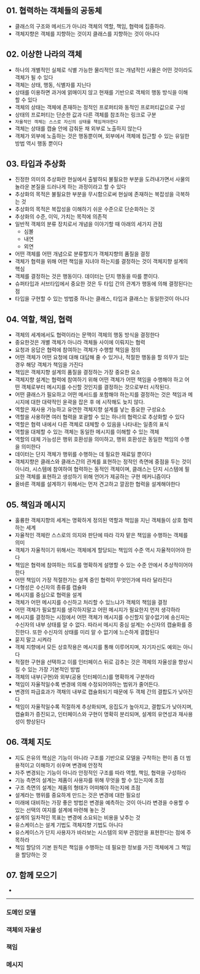 ## 01. 협력하는 객체들의 공동체
- 클래스의 구조와 메서드가 아니라 객체의 역할, 책임, 협력에 집중하라.
- 객체지향은 객체를 지향하는 것이지 클래스를 지향하는 것이 아니다

## 02. 이상한 나라의 객체
- 하나의 개별적인 실체로 식별 가능한 물리적인 또는 개념적인 사물은 어떤 것이라도 객체가 될 수 있다
- 객체는 상태, 행동, 식별자를 지닌다
- 상태를 이용하면 과거에 얽매이지 않고 현재를 기반으로 객체의 행동 방식을 이해 할 수 있다
- 객체의 상태는 객체에 존재하는 정적인 프로퍼티와 동적인 프로퍼티값으로 구성
- 상태의 프로퍼티는 단순한 값과 다른 객체를 참조하는 링크로 구분
- `자율적인 객체는 스스로 자신의 상태를 책임져야한다`
- 객체는 상태를 캡슐 안에 감춰둔 채 외부로 노출하지 않는다
- 객체가 외부에 노출하는 것은 행동뿐이며, 외부에서 객체에 접근할 수 있는 유일한 방법 역시 행동 뿐이다

## 03. 타입과 추상화
- 진정한 의미의 추상화란 현실에서 출발하되 불필요한 부분을 도려내가면서 사물의 놀라운 본질을 드러나게 하는 과정이라고 할 수 있다
- 추상화의 목적은 불필요한 부분을 무시함으로써 현실에 존재하는 복잡성을 극복하는 것
- 추상화의 목적은 복잡성을 이해하기 쉬운 수준으로 단순화하는 것
- 추상화의 수준, 이익, 가치는 목적에 의존적
- 일반적 객체의 분류 장치로서 개념을 이야기할 때 아래의 세가지 관점
    - 심볼
    - 내연
    - 외연
- 어떤 객체를 어떤 개념으로 분류할지가 객체지향의 품질을 결정
- 객체가 협력을 위해 어떤 책임을 지녀야 하는지를 결정하는 것이 객체지향 설계의 핵심
- 객체를 결정하는 것은 행동이다. 데이터는 단지 행동을 따를 뿐이다.
- 슈퍼타입과 서브타입에서 중요한 것은 두 타입 간의 관계가 행동에 의해 결정된다는 점
- 타입을 구현할 수 있는 방법중 하나는 클래스, 타입과 클래스는 동일한것이 아니다

## 04. 역할, 책임, 협력
- 객체의 세계에서도 협력이라는 문맥이 객체의 행동 방식을 결정한다
- 중요한것은 개별 객체가 아니라 객체들 사이에 이뤄지는 협력
- 요청과 응답은 협력에 참여하는 객체가 수행할 책임을 정의
- 어떤 객체가 어떤 요청에 대해 대답해 줄 수 있거나, 적절한 행동을 할 의무가 있는 경우 해당 객체가 책임을 가진다
- 책임은 객체지향 설계의 품질을 결정하는 가장 중요한 요소
- 객체지향 설계는 협력에 참여하기 위해 어떤 객체가 어떤 책임을 수행해야 하고 어떤 객체로부터 메시지를 수신할 것인지를 결정하는 것으로부터 시작된다.
- 어떤 클래스가 필요하고 어떤 메서드를 포함해야 하는지를 결정하는 것은 책임과 메시지에 대한 대략적인 윤곽을 잡은 후 에 시작해도 늦지 않다.
- 역할은 재사용 가능하고 유연한 객체지향 설계를 낳는 중요한 구성요소
- 역할을 사용하면 여러 협력을 포괄할 수 있는 하나의 협력으로 추상화할 수 있다
- 역할은 협력 내에서 다른 객체로 대체할 수 있음을 나타내는 일종의 표식
- 역할을 대체할 수 있는 객체는 동일한 메시지를 이해할 수 있는 객체
- 역할의 대체 가능성은 행위 호환성을 의미하고, 행위 호환성은 동일한 책임의 수행을 의미한다
- 데이터는 단지 객체가 행위를 수행하는 데 필요한 재료일 뿐이다
- 객체지향은 클래스와 클래스간의 관계를 표현하는 정적인 측면에 중점을 두는 것이 아니라, 시스템에 참여하여 협력하는 동적인 객체이며, 클래스는 단지 시스템에 필요한 객체를 표현하고 생성하기 위해 언어가 제공하는 구현 메커니즘이다
- 올바른 객체를 설계하기 위해서는 먼저 견고하고 깔끔한 협력을 설계해야한다

## 05. 책임과 메시지
- 훌륭한 객체지향의 세계는 명확하게 정의된 역할과 책임을 지닌 객체들이 상호 협력하는 세계
- 자율적인 객체란 스스로의 의지와 판단에 따라 각자 맡은 책임을 수행하는 객체를 의미
- 객체가 자율적이기 위해서는 객체에게 할당되는 책임의 수준 역시 자율적이어야 한다
- 책임은 협력에 참여하는 의도를 명확하게 설명할 수 있는 수준 안에서 추상적이어야 한다
- 어떤 책임이 가장 적절한가는 설계 중인 협력이 무엇인가에 따라 달라진다
- 다형성은 수신자의 종류를 캡슐화
- 메시지를 중심으로 협력을 설계
- 객체가 어떤 메시지를 수신하고 처리할 수 있느냐가 객체의 책임을 결정
- 어떤 객체가 필요할지를 생각하지말고 어떤 메시지가 필요한지 먼저 생각하라
- 메시지를 결정하는 시점에서 어떤 객체가 메시지를 수신할지 알수없기에 송신자는 수신자의 내부 상태를 알 수 없다. 따라서 메시지 중심 설계는 수신자의 캡슐화를 증진한다. 또한 수신자의 상태를 미리 알 수 없기에 느슨하게 결합된다
- 묻지 말고 시켜라
- 객체 지향에서 모든 상호작용은 메시지를 통해 이루어지며, 자기자신도 예외는 아니다
- 적절한 구현을 선택하고 이를 인터페이스 뒤로 감추는 것은 객체의 자율성을 향상시킬 수 있는 가장 기본적인 방법 
- 객체의 내부(구현)와 외부(공용 인터페이스)를 명확하게 구분하라
- 책임이 자율적일수록 변경에 의해 수정되어야하는 범위가 줄어든다.
- 변경의 파급효과가 객채의 내부로 캡슐화되기 때문에 두 객체 간의 결합도가 낮아진다
- 책임이 자율적일수록 적절하게 추상화되며, 응집도가 높아지고, 결합도가 낮아지며, 캡슐화가 증진되고, 인터페이스와 구현이 명확히 분리되며, 설계의 유연성과 재사용성이 향상된다

## 06. 객체 지도
- 지도 은유의 핵심은 기능이 아니라 구조를 기반으로 모델을 구착하는 편이 좀 더 범용적이고 이해하기 쉬우며 변경에 안정적
- 자주 변경되는 기능이 아니라 안정적인 구조를 따라 역할, 책임, 협력을 구성하라
- 기능 측면의 설계는 제품이 사용자를 위해 무엇을 할 수 있는지에 초점
- 구조 측면의 설계는 제품의 형태가 어떠해야 하는지에 초점
- 설계라는 행위를 중요하게 만드는 것은 변경에 대한 필요성
- 미래에 대비하는 가장 좋은 방법은 변경을 예측하는 것이 아니라 변경을 수용할 수 있는 선택의 여지를 설계에 마련해 놓는 것
- 설계의 일차적인 목표는 변경에 소요되는 비용을 낮추는 것
- 유스케이스는 설계 기법도 객체지향 기법도 아니다
- 유스케이스가 단지 사용자가 바라보는 시스템의 외부 관점만을 표현한다는 점에 주목하라
- 책임 할당의 기본 원칙은 책임을 수행하는 데 필요한 정보를 가진 객체에게 그 책임을 할당하는 것

## 07. 함께 모으기
- 

---
### 도메인 모델
### 객체의 자율성
### 책임
### 메시지
